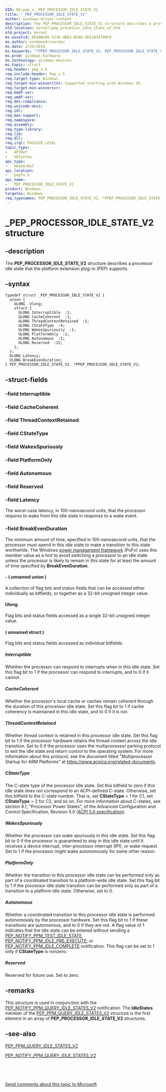 ```yaml
---
UID: NS:pep_x._PEP_PROCESSOR_IDLE_STATE_V2
title: "_PEP_PROCESSOR_IDLE_STATE_V2"
author: windows-driver-content
description: The PEP_PROCESSOR_IDLE_STATE_V2 structure describes a processor idle state that the platform extension plug-in (PEP) supports.
old-location: kernel\pep_processor_idle_state_v2.htm
old-project: kernel
ms.assetid: DEA8B166-5236-4BE3-B16D-9EE1B34796F8
ms.author: windowsdriverdev
ms.date: 2/24/2018
ms.keywords: "*PPEP_PROCESSOR_IDLE_STATE_V2, PEP_PROCESSOR_IDLE_STATE_V2, PEP_PROCESSOR_IDLE_STATE_V2 structure [Kernel-Mode Driver Architecture], PPEP_PROCESSOR_IDLE_STATE_V2, PPEP_PROCESSOR_IDLE_STATE_V2 structure pointer [Kernel-Mode Driver Architecture], _PEP_PROCESSOR_IDLE_STATE_V2, kernel.pep_processor_idle_state_v2, pepfx/PEP_PROCESSOR_IDLE_STATE_V2, pepfx/PPEP_PROCESSOR_IDLE_STATE_V2"
ms.prod: windows-hardware
ms.technology: windows-devices
ms.topic: struct
req.header: pep_x.h
req.include-header: Pep_x.h
req.target-type: Windows
req.target-min-winverclnt: Supported starting with Windows 10.
req.target-min-winversvr: 
req.kmdf-ver: 
req.umdf-ver: 
req.ddi-compliance: 
req.unicode-ansi: 
req.idl: 
req.max-support: 
req.namespace: 
req.assembly: 
req.type-library: 
req.lib: 
req.dll: 
req.irql: PASSIVE_LEVEL
topic_type:
-	APIRef
-	kbSyntax
api_type:
-	HeaderDef
api_location:
-	pepfx.h
api_name:
-	PEP_PROCESSOR_IDLE_STATE_V2
product: Windows
targetos: Windows
req.typenames: PEP_PROCESSOR_IDLE_STATE_V2, *PPEP_PROCESSOR_IDLE_STATE_V2, PEP_PROCESSOR_IDLE_STATE_V2, *PPEP_PROCESSOR_IDLE_STATE_V2
---
```


# _PEP_PROCESSOR_IDLE_STATE_V2 structure


## -description


The <b>PEP_PROCESSOR_IDLE_STATE_V2</b> structure describes a processor idle state that the platform extension plug-in (PEP) supports.


## -syntax


````
typedef struct _PEP_PROCESSOR_IDLE_STATE_V2 {
  union {
    ULONG  Ulong;
    struct {
      ULONG Interruptible  :1;
      ULONG CacheCoherent  :1;
      ULONG ThreadContextRetained  :1;
      ULONG CStateType  :4;
      ULONG WakesSpuriously  :1;
      ULONG PlatformOnly  :1;
      ULONG Autonomous  :1;
      ULONG Reserved  :22;
    };
  };
  ULONG Latency;
  ULONG BreakEvenDuration;
} PEP_PROCESSOR_IDLE_STATE_V2, *PPEP_PROCESSOR_IDLE_STATE_V2;
````


## -struct-fields




### -field Interruptible

 


### -field CacheCoherent

 


### -field ThreadContextRetained

 


### -field CStateType

 


### -field WakesSpuriously

 


### -field PlatformOnly

 


### -field Autonomous

 


### -field Reserved

 


### -field Latency

The worst-case latency, in 100-nanosecond units,  that the processor requires to wake from this idle state in response to a wake event.


### -field BreakEvenDuration

The minimum amount of time, specified in 100-nanosecond units, that the processor must spend in this idle state to make a transition to this state worthwhile. The Windows <a href="https://msdn.microsoft.com/B08F8ABF-FD43-434C-A345-337FBB799D9B">power management framework</a> (PoFx) uses this member value as a hint to avoid switching a processor to an idle state unless the processor is likely to remain in this state for at least the amount of time specified by <b>BreakEvenDuration</b>.


#### - ( unnamed union )

A collection of flag bits and status fields that can be accessed either individually as bitfields, or together as a 32-bit unsigned integer value.



#### Ulong

Flag bits and status fields accessed as a single 32-bit unsigned integer value.



#### ( unnamed struct )

Flag bits and status fields accessed as individual bitfields.



##### Interruptible

Whether the processor can respond to interrupts when in this idle state. Set this flag bit to 1 if the processor can respond to interrupts, and to 0 if it cannot.



##### CacheCoherent

Whether the processor's local cache or caches remain coherent through the duration of this processor idle state. Set this flag bit to 1 if cache coherency is maintained in this idle state, and to 0 if it is not.



##### ThreadContextRetained

Whether thread context is retained in this processor idle state. Set this flag bit to 1 if the processor hardware retains the thread context across the idle transition. Set to 0 if the processor uses the multiprocessor parking protocol to exit the idle state and return control to the operating system. For more information about this protocol, see the document titled "Multiprocessor Startup for ARM Platforms" at <a href="https://www.acpica.org/related-documents">https://www.acpica.org/related-documents</a>.



##### CStateType

The C-state type of the processor idle state. Set this bitfield to zero if this idle state does not correspond to an ACPI-defined C-state. Otherwise, set this bitfield to the C-state number. That is, set <b>CStateType</b> = 1 for C1, set <b>CStateType</b> = 2 for C2, and so on. For more information about C-states, see section 8.1, "Processor Power States", of the Advanced Configuration and Control Specification, Revision 5.0 (<a href="http://www.acpi.info">ACPI 5.0 specification</a>).



##### WakesSpuriously

Whether the processor can wake spuriously in this idle state. Set this flag bit to 0 if the processor is guaranteed to stay in this idle state until it receives a device interrupt, inter-processor interrupt (IPI), or wake request. Set to 1 if the processor might wake autonomously for some other reason.



##### PlatformOnly

Whether the transition to this processor idle state can be performed only as part of a coordinated transition to a platform-wide idle state. Set this flag bit to 1 if the processor idle state transition can be performed only as part of a transition to a platform idle state. Otherwise, set to 0.



##### Autonomous

Whether a coordinated transition to this processor idle state is performed autonomously by the processor hardware. Set this flag bit to 1 if these transitions are autonomous, and to 0 if they are not. A flag value of 1 indicates that the idle state can be entered without sending a <a href="https://msdn.microsoft.com/en-us/library/windows/hardware/mt186831">PEP_NOTIFY_PPM_TEST_IDLE_STATE</a>, <a href="https://msdn.microsoft.com/en-us/library/windows/hardware/mt186836">PEP_NOTIFY_PPM_IDLE_PRE_EXECUTE</a>, or <a href="https://msdn.microsoft.com/en-us/library/windows/hardware/mt186803">PEP_NOTIFY_PPM_IDLE_COMPLETE</a> notification. This flag can be set to 1 only if <b>CStateType</b> is nonzero.



##### Reserved

Reserved for future use. Set to zero.


## -remarks



This structure is used in conjunction with the <a href="https://msdn.microsoft.com/en-us/library/windows/hardware/mt186824">PEP_NOTIFY_PPM_QUERY_IDLE_STATES_V2</a> notification. The <b>IdleStates</b>  member of the <a href="..\pepfx\ns-pepfx-_pep_ppm_query_idle_states_v2.md">PEP_PPM_QUERY_IDLE_STATES_V2</a> structure is the first element in an array of <b>PEP_PROCESSOR_IDLE_STATE_V2</b> structures.




## -see-also

<a href="..\pepfx\ns-pepfx-_pep_ppm_query_idle_states_v2.md">PEP_PPM_QUERY_IDLE_STATES_V2</a>



<a href="https://msdn.microsoft.com/en-us/library/windows/hardware/mt186824">PEP_NOTIFY_PPM_QUERY_IDLE_STATES_V2</a>



 

 

<a href="mailto:wsddocfb@microsoft.com?subject=Documentation%20feedback [kernel\kernel]:%20PEP_PROCESSOR_IDLE_STATE_V2 structure%20 RELEASE:%20(2/24/2018)&amp;body=%0A%0APRIVACY STATEMENT%0A%0AWe use your feedback to improve the documentation. We don't use your email address for any other purpose, and we'll remove your email address from our system after the issue that you're reporting is fixed. While we're working to fix this issue, we might send you an email message to ask for more info. Later, we might also send you an email message to let you know that we've addressed your feedback.%0A%0AFor more info about Microsoft's privacy policy, see http://privacy.microsoft.com/en-us/default.aspx." title="Send comments about this topic to Microsoft">Send comments about this topic to Microsoft</a>

